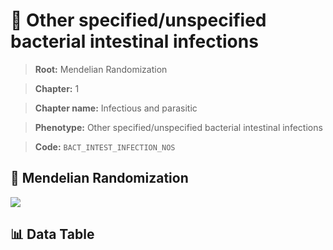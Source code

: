 # 🧪 Other specified/unspecified bacterial intestinal infections

> **Root:** Mendelian Randomization

> **Chapter:** 1  

> **Chapter name:** Infectious and parasitic

> **Phenotype:** Other specified/unspecified bacterial intestinal infections  

> **Code:** `BACT_INTEST_INFECTION_NOS`

## 🧬 Mendelian Randomization  

<img src="/MR/Figures/Forward/BACT_INTEST_INFECTION_NOS.png"/>

## 📊 Data Table

<CsvTableMRF src="/public/MR/Data/Forward/BACT_INTEST_INFECTION_NOS.csv"/>
